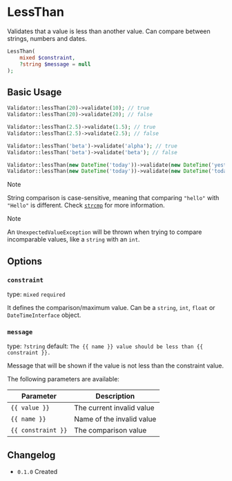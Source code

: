 # LessThan

Validates that a value is less than another value. 
Can compare between strings, numbers and dates.

```php
LessThan(
    mixed $constraint,
    ?string $message = null
);
```

## Basic Usage

```php
Validator::lessThan(20)->validate(10); // true
Validator::lessThan(20)->validate(20); // false

Validator::lessThan(2.5)->validate(1.5); // true
Validator::lessThan(2.5)->validate(2.5); // false

Validator::lessThan('beta')->validate('alpha'); // true
Validator::lessThan('beta')->validate('beta'); // false

Validator::lessThan(new DateTime('today'))->validate(new DateTime('yesterday')); // true
Validator::lessThan(new DateTime('today'))->validate(new DateTime('today')); // false
```

> [!NOTE]
> String comparison is case-sensitive, meaning that comparing `"hello"` with `"Hello"` is different.
> Check [`strcmp`](https://www.php.net/manual/en/function.strcmp.php) for more information.

> [!NOTE]
> An `UnexpectedValueException` will be thrown when trying to compare incomparable values, like a `string` with an `int`.

## Options

### `constraint`

type: `mixed` `required`

It defines the comparison/maximum value. 
Can be a `string`, `int`, `float` or `DateTimeInterface` object.

### `message`

type: `?string` default: `The {{ name }} value should be less than {{ constraint }}.`

Message that will be shown if the value is not less than the constraint value.

The following parameters are available:

| Parameter          | Description               |
|--------------------|---------------------------|
| `{{ value }}`      | The current invalid value |
| `{{ name }}`       | Name of the invalid value |
| `{{ constraint }}` | The comparison value      |

## Changelog

- `0.1.0` Created